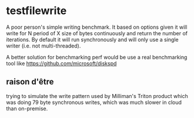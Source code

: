 # testfilewrite

A poor person's simple writing benchmark. It based on options given it will write for N period of X size of bytes continuously and return the number of iterations. By default it will run synchronously and will only use a single writer (i.e. not multi-threaded).

A better solution for benchmarking perf would be use a real benchmarking tool like <https://github.com/microsoft/diskspd>

## raison d'être
trying to simulate the write pattern used by Milliman's Triton product which was doing 79 byte synchronous writes, which was much slower in cloud than on-premise.